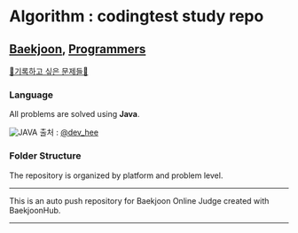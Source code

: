 # Algorithm : codingtest study repo
## [Baekjoon](https://www.acmicpc.net/), [Programmers](https://programmers.co.kr/)

[📖기록하고 싶은 문제들📖](https://resilient-kingfisher-b90.notion.site/Algorithm-Coding-Test-10e52a72b8de802481a5dea40211ec7f?pvs=4)

### Language
All problems are solved using **Java**.<br>

![JAVA](https://velog.velcdn.com/images/heelieben/post/2be03f69-3ac7-4013-bd5b-1a7662e7436d/image.png)
출처 : [@dev_hee](https://velog.io/@heelieben/%EA%B0%9C%EB%B0%9C%EC%A7%84%EC%8A%A4-%EC%A7%A4-%EB%8D%B0%EB%A0%A4%EA%B0%80%EC%84%B8%EC%9A%942)


### Folder Structure
The repository is organized by platform and problem level.

---
This is an auto push repository for Baekjoon Online Judge created with BaekjoonHub.

---
